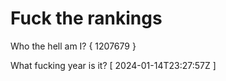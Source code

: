 # Fuck the rankings

Who the hell am I?
{ 1207679 }

What fucking year is it?
[ 2024-01-14T23:27:57Z ]
